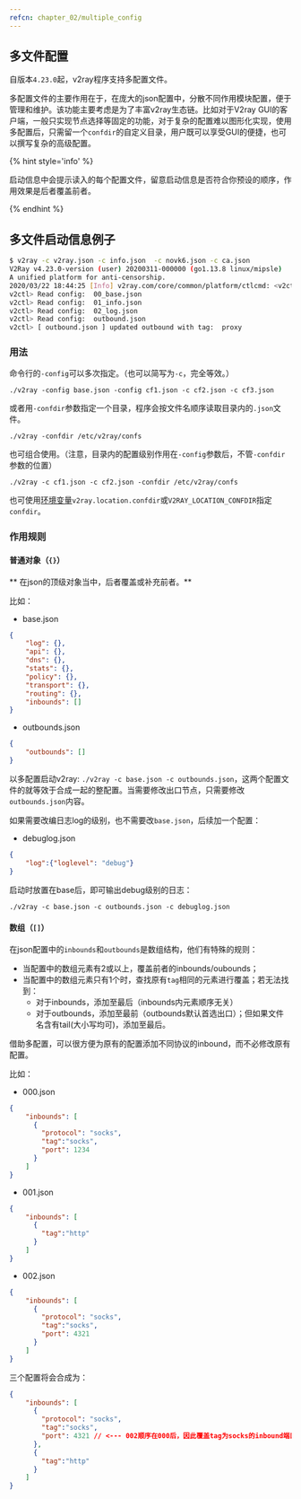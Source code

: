 ```yaml
---
refcn: chapter_02/multiple_config
---
```


## 多文件配置

自版本`4.23.0`起，v2ray程序支持多配置文件。

多配置文件的主要作用在于，在庞大的json配置中，分散不同作用模块配置，便于管理和维护。该功能主要考虑是为了丰富v2ray生态链。比如对于V2ray GUI的客户端，一般只实现节点选择等固定的功能，对于复杂的配置难以图形化实现，使用多配置后，只需留一个`confdir`的自定义目录，用户既可以享受GUI的便捷，也可以撰写复杂的高级配置。


{% hint style='info' %}

启动信息中会提示读入的每个配置文件，留意启动信息是否符合你预设的顺序，作用效果是后者覆盖前者。

{% endhint %}

## 多文件启动信息例子

```bash
$ v2ray -c v2ray.json -c info.json  -c novk6.json -c ca.json 
V2Ray v4.23.0-version (user) 20200311-000000 (go1.13.8 linux/mipsle)
A unified platform for anti-censorship.
2020/03/22 18:44:25 [Info] v2ray.com/core/common/platform/ctlcmd: <v2ctl message>
v2ctl> Read config:  00_base.json
v2ctl> Read config:  01_info.json
v2ctl> Read config:  02_log.json
v2ctl> Read config:  outbound.json
v2ctl> [ outbound.json ] updated outbound with tag:  proxy
```

### 用法

命令行的`-config`可以多次指定。（也可以简写为`-c`，完全等效。）

```
./v2ray -config base.json -config cf1.json -c cf2.json -c cf3.json
```

或者用`-confdir`参数指定一个目录，程序会按文件名顺序读取目录内的`.json`文件。

```
./v2ray -confdir /etc/v2ray/confs
```

也可组合使用。（注意，目录内的配置级别作用在`-config`参数后，不管`-confdir`参数的位置）

```
./v2ray -c cf1.json -c cf2.json -confdir /etc/v2ray/confs 
```

也可使用[环境变量](env.md#confdir)`v2ray.location.confdir`或`V2RAY_LOCATION_CONFDIR`指定`confdir`。

### 作用规则

#### 普通对象（`{}`）

** 在json的顶级对象当中，后者覆盖或补充前者。**

比如：

* base.json
```json
{
    "log": {},
    "api": {},
    "dns": {},
    "stats": {},
    "policy": {},
    "transport": {},
    "routing": {},
    "inbounds": []
}
```

* outbounds.json
```json
{
    "outbounds": []
}
```

以多配置启动v2ray: `./v2ray -c base.json -c outbounds.json`，这两个配置文件的就等效于合成一起的整配置。当需要修改出口节点，只需要修改`outbounds.json`内容。

如果需要改编日志log的级别，也不需要改`base.json`，后续加一个配置：

* debuglog.json
```json
{
    "log":{"loglevel": "debug"}
}
```

启动时放置在base后，即可输出debug级别的日志：

`./v2ray -c base.json -c outbounds.json -c debuglog.json`


#### 数组（`[]`）

在json配置中的`inbounds`和`outbounds`是数组结构，他们有特殊的规则：

* 当配置中的数组元素有2或以上，覆盖前者的inbounds/oubounds；
* 当配置中的数组元素只有1个时，查找原有`tag`相同的元素进行覆盖；若无法找到：
  - 对于inbounds，添加至最后（inbounds内元素顺序无关）
  - 对于outbounds，添加至最前（outbounds默认首选出口）；但如果文件名含有tail(大小写均可)，添加至最后。

借助多配置，可以很方便为原有的配置添加不同协议的inbound，而不必修改原有配置。

比如：

* 000.json
```json
{
    "inbounds": [
      {
        "protocol": "socks",
        "tag":"socks",
        "port": 1234
      }
    ]
}
```

* 001.json
```json
{
    "inbounds": [
      {
        "tag":"http"
      }
    ]
}
```

* 002.json
```json
{
    "inbounds": [
      {
        "protocol": "socks",
        "tag":"socks",
        "port": 4321
      }
    ]
}
```

三个配置将会合成为：
```json
{
    "inbounds": [
      {
        "protocol": "socks",
        "tag":"socks",
        "port": 4321 // <--- 002顺序在000后，因此覆盖tag为socks的inbound端口为4321
      },
      {
        "tag":"http"
      }
    ]
}
```